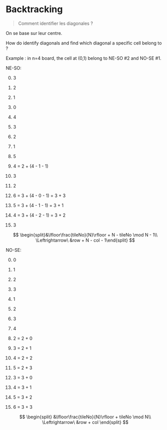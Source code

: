 # Backtracking

> Comment identifier les diagonales ?

On se base sur leur centre.

How do identify diagonals and find which diagonal a specific cell belong to ?

Example : in n=4 board, the cell at (0,1) belong to NE-SO #2 and NO-SE #1.

NE-SO:

0. 3
1. 2
2. 1
3. 0

4. 4
5. 3
6. 2
7. 1

8. 5
9. 4 = 2 + (4 - 1 - 1)
10. 3
11. 2

12. 6 = 3 + (4 - 0 - 1) = 3 + 3
13. 5 = 3 + (4 - 1 - 1) = 3 + 1
14. 4 = 3 + (4 - 2 - 1) = 3 + 2
15. 3

$$
\begin{split}&\lfloor\frac{tileNo}{N}\rfloor + N - tileNo  \mod N - 1\\
\Leftrightarrow\ &row + N - col - 1\end{split}
$$

NO-SE:

0. 0
1. 1
2. 2
3. 3

4. 1
5. 2
6. 3
7. 4

8. 2 = 2 + 0
9. 3 = 2 + 1
10. 4 = 2 + 2
11. 5 = 2 + 3

12. 3 = 3 + 0
13. 4 = 3 + 1
14. 5 = 3 + 2
15. 6 = 3 + 3

$$
\begin{split}
&\lfloor\frac{tileNo}{N}\rfloor + tileNo \mod N\\
\Leftrightarrow\ &row + col
\end{split}
$$
